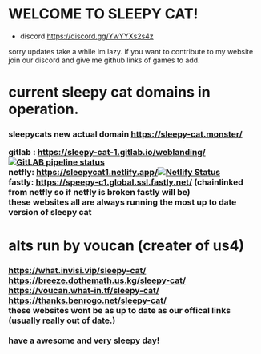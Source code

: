  # WELCOME TO SLEEPY CAT!<br>

- discord https://discord.gg/YwYYXs2s4z 

sorry updates take a while im lazy. if you want to contribute to my website join our discord and give me github links of games to add.<br>
# current sleepy cat domains in operation.<br>
<h3>
sleepycats new actual domain 
<a href="https://sleepy-cat.monster/">https://sleepy-cat.monster/</a><br>

gitlab : <a href="https://sleepy-cat-1.gitlab.io/weblanding/">https://sleepy-cat-1.gitlab.io/weblanding/</a> [![GitLAB pipeline status](https://gitlab.com/sleepy-cat-1/weblanding/badges/main/pipeline.svg)](https://gitlab.com/sleepy-cat-1/weblanding/-/commits/main)<br> 
netfly: <a href="https://sleepycat1.netlify.app/">https://sleepycat1.netlify.app/</a>[![Netlify Status](https://api.netlify.com/api/v1/badges/e29b1afa-4e9d-4377-b53a-eb85bcca468c/deploy-status)](https://app.netlify.com/sites/sleepycat1/deploys)<br>
fastly: <a href="https://speepy-c1.global.ssl.fastly.net/">https://speepy-c1.global.ssl.fastly.net/</a> (chainlinked from netfly so if netfly is broken fastly will be)<br>
these websites all are always running the most up to date version of sleepy cat

# alts run by voucan (creater of us4)
<h3>
<a href="https://what.invisi.vip/sleepy-cat/">https://what.invisi.vip/sleepy-cat/</a><br>
<a href="https://breeze.dothemath.us.kg/sleepy-cat/">https://breeze.dothemath.us.kg/sleepy-cat/</a><br>
<a href="https://voucan.what-in.tf/sleepy-cat/">https://voucan.what-in.tf/sleepy-cat/</a><br>
<a href="https://thanks.benrogo.net/sleepy-cat/">https://thanks.benrogo.net/sleepy-cat/</a><br>
these websites wont be as up to date as our offical links (usually really out of date.)<br>
<br>have a awesome and very sleepy day!<br>